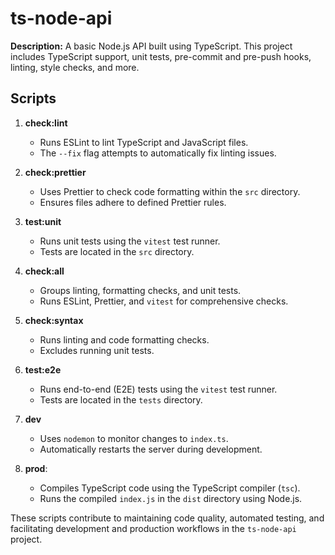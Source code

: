 # ts-node-api

**Description:** A basic Node.js API built using TypeScript. This project includes TypeScript support, unit tests, pre-commit and pre-push hooks, linting, style checks, and more.

## Scripts

1. **check:lint**
   - Runs ESLint to lint TypeScript and JavaScript files.
   - The `--fix` flag attempts to automatically fix linting issues.

2. **check:prettier**
   - Uses Prettier to check code formatting within the `src` directory.
   - Ensures files adhere to defined Prettier rules.

3. **test:unit**
   - Runs unit tests using the `vitest` test runner.
   - Tests are located in the `src` directory.

4. **check:all**
   - Groups linting, formatting checks, and unit tests.
   - Runs ESLint, Prettier, and `vitest` for comprehensive checks.

5. **check:syntax**
   - Runs linting and code formatting checks.
   - Excludes running unit tests.

6. **test:e2e**
   - Runs end-to-end (E2E) tests using the `vitest` test runner.
   - Tests are located in the `tests` directory.

7. **dev**
    - Uses `nodemon` to monitor changes to `index.ts`.
    - Automatically restarts the server during development.

8. **prod**:
    - Compiles TypeScript code using the TypeScript compiler (`tsc`).
    - Runs the compiled `index.js` in the `dist` directory using Node.js.

These scripts contribute to maintaining code quality, automated testing, and facilitating development and production workflows in the `ts-node-api` project.
